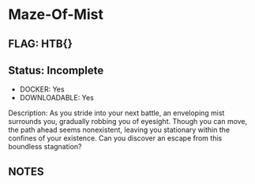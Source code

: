 # Maze-Of-Mist

## FLAG: HTB{}

## Status: Incomplete

+ DOCKER: Yes
+ DOWNLOADABLE: Yes

Description: As you stride into your next battle, an enveloping mist surrounds you, gradually robbing you of eyesight. Though you can move, the path ahead seems nonexistent, leaving you stationary within the confines of your existence. Can you discover an escape from this boundless stagnation?

## NOTES
